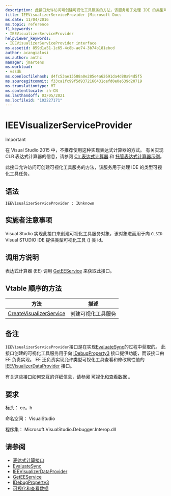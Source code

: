 ```yaml
---
description: 此接口允许访问可创建可视化工具服务的方法，该服务用于处理 IDE 的类型可视化工具任务。
title: IEEVisualizerServiceProvider |Microsoft Docs
ms.date: 11/04/2016
ms.topic: reference
f1_keywords:
- IEEVisualizerServiceProvider
helpviewer_keywords:
- IEEVisualizerServiceProvider interface
ms.assetid: 859d1a51-1c65-4c8b-ae74-3b74b181ebcd
author: acangialosi
ms.author: anthc
manager: jmartens
ms.workload:
- vssdk
ms.openlocfilehash: d4fc53ae13588a0e285e4a62691da4d88a94d5f5
ms.sourcegitcommit: f33ca1fc99f5d9372166431cefd0e0e639d20719
ms.translationtype: MT
ms.contentlocale: zh-CN
ms.lasthandoff: 03/05/2021
ms.locfileid: "102227171"
---
```

# <a name="ieevisualizerserviceprovider"></a>IEEVisualizerServiceProvider
> [!IMPORTANT]
> 在 Visual Studio 2015 中，不推荐使用这种实现表达式计算器的方式。 有关实现 CLR 表达式计算器的信息，请参阅 [Clr 表达式计算器](https://github.com/Microsoft/ConcordExtensibilitySamples/wiki/CLR-Expression-Evaluators) 和 [托管表达式计算器示例](https://github.com/Microsoft/ConcordExtensibilitySamples/wiki/Managed-Expression-Evaluator-Sample)。

 此接口允许访问可创建可视化工具服务的方法，该服务用于处理 IDE 的类型可视化工具任务。

## <a name="syntax"></a>语法

```
IEEVisualizerServiceProvider : IUnknown
```

## <a name="notes-for-implementers"></a>实施者注意事项
 Visual Studio 实现此接口来创建可视化工具服务对象，该对象进而用于向 `CLSID` Visual STUDIO IDE 提供类型可视化工具 () 类 id。

## <a name="notes-for-callers"></a>调用方说明
 表达式计算器 (EE) 调用 [GetEEService](../../../extensibility/debugger/reference/idebugbinder3-geteeservice.md) 来获取此接口。

## <a name="methods-in-vtable-order"></a>Vtable 顺序的方法

|方法|描述|
|------------|-----------------|
|[CreateVisualizerService](../../../extensibility/debugger/reference/ieevisualizerserviceprovider-createvisualizerservice.md)|创建可视化工具服务|

## <a name="remarks"></a>备注
 `IEEVisualizerServiceProvider`接口是在实现[EvaluateSync](../../../extensibility/debugger/reference/idebugparsedexpression-evaluatesync.md)的过程中获取的。 此接口创建的可视化工具服务用于向 [IDebugProperty3](../../../extensibility/debugger/reference/idebugproperty3.md) 接口提供功能，而该接口由 EE 负责实现。 EE 还负责实现允许类型可视化工具查看和修改属性值的 [IEEVisualizerDataProvider](../../../extensibility/debugger/reference/ieevisualizerdataprovider.md) 接口。

 有关这些接口如何交互的详细信息，请参阅 [可视化和查看数据](../../../extensibility/debugger/visualizing-and-viewing-data.md) 。

## <a name="requirements"></a>要求
 标头： ee。h

 命名空间： VisualStudio

 程序集： Microsoft.VisualStudio.Debugger.Interop.dll

## <a name="see-also"></a>请参阅
- [表达式计算接口](../../../extensibility/debugger/reference/expression-evaluation-interfaces.md)
- [EvaluateSync](../../../extensibility/debugger/reference/idebugparsedexpression-evaluatesync.md)
- [IEEVisualizerDataProvider](../../../extensibility/debugger/reference/ieevisualizerdataprovider.md)
- [GetEEService](../../../extensibility/debugger/reference/idebugbinder3-geteeservice.md)
- [IDebugProperty3](../../../extensibility/debugger/reference/idebugproperty3.md)
- [可视化和查看数据](../../../extensibility/debugger/visualizing-and-viewing-data.md)
